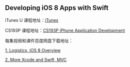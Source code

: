 Developing iOS 8 Apps with Swift
---

iTunes U 课程地址：[iTunes](https://itunes.apple.com/us/course/developing-ios-8-apps-swift/id961180099)

CS193P 课程地址：[CS193P iPhone Application Development](http://web.stanford.edu/class/cs193p/cgi-bin/drupal/)

每集视频和课件百度网盘下载地址：

[1. Logistics, iOS 8 Overview](http://pan.baidu.com/s/1i3lAS77)

[2. More Xcode and Swift, MVC](http://pan.baidu.com/s/1gdkYYDd)
